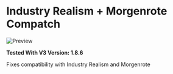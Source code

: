 # Industry Realism + Morgenrote Compatch

![Preview](thumbnail.png)

**Tested With V3 Version: 1.8.6**

Fixes compatibility with Industry Realism and Morgenrote
